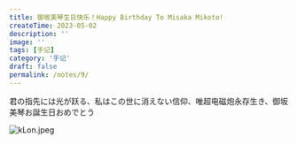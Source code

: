 ```yaml
---
title: 御坂美琴生日快乐！Happy Birthday To Misaka Mikoto!
createTime: 2023-05-02
description: ''
image: ''
tags: [手记]
category: '手记'
draft: false 
permalink: /notes/9/
---
```

君の指先には光が跃る、私はこの世に消えない信仰、唯超电磁炮永存生き、御坂美琴お誕生日おめでとう

![kLon.jpeg](https://img.yiair.cc/images/kLon.jpeg)